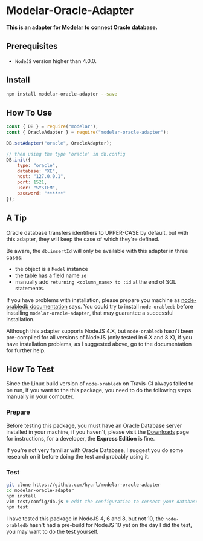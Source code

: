 # Modelar-Oracle-Adapter

**This is an adapter for [Modelar](https://github.com/hyurl/modelar) to** 
**connect Oracle database.**

## Prerequisites

- `NodeJS` version higher than 4.0.0.

## Install

```sh
npm install modelar-oracle-adapter --save
```

## How To Use

```javascript
const { DB } = require("modelar");
const { OracleAdapter } = require("modelar-oracle-adapter");

DB.setAdapter("oracle", OracleAdapter);

// then using the type 'oracle' in db.config
DB.init({
    type: "oracle",
    database: "XE",
    host: "127.0.0.1",
    port: 1521,
    user: "SYSTEM",
    password: "******"
});
```

## A Tip

Oracle database transfers identifiers to UPPER-CASE by default, but with this 
adapter, they will keep the case of which they're defined.

Be aware, the `db.insertId` will only be available with this adapter in three
cases:

- the object is a `Model` instance
- the table has a field name `id`
- manually add `returning <column_name> to :id` at the end of SQL statements.

If you have problems with installation, please prepare you machine as 
[node-orabledb documentation](https://github.com/oracle/node-oracledb/blob/master/INSTALL.md)
says. You could try to install `node-orabledb` before installing 
`modelar-oracle-adapter`, that may guarantee a successful installation.

Although this adapter supports NodeJS 4.X, but `node-orabledb` hasn't been 
pre-compiled for all versions of NodeJS (only tested in 6.X and 8.X), if you 
have installation problems, as I suggested above, go to the documentation for 
further help.

## How To Test

Since the Linux build version of `node-orabledb` on Travis-CI always failed 
to be run, if you want to the this package, you need to do the following steps
manually in your computer.

### Prepare

Before testing this package, you must have an Oracle Database server installed 
in your machine, if you haven't, please visit the 
[Downloads](http://www.oracle.com/technetwork/database/enterprise-edition/downloads/index.html)
page for instructions, for a developer, the **Express Edition** is fine.

If you're not very familiar with Oracle Database, I suggest you do some 
research on it before doing the test and probably using it.

### Test

```sh
git clone https://github.com/hyurl/modelar-oracle-adapter
cd modelar-oracle-adapter
npm install
vim test/config/db.js # edit the configuration to connect your database server
npm test
```

I have tested this package in NodeJS 4, 6 and 8, but not 10, the 
`node-orabledb` hasn't had a pre-build for NodeJS 10 yet on the day I did the 
test, you may want to do the test yourself.